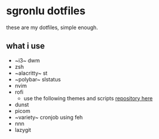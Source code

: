 # sgronlu dotfiles

these are my dotfiles, simple enough.
## what i use
- ~i3~ dwm
- zsh
- ~alacritty~ st
- ~polybar~ slstatus
- nvim
- rofi
  - use the following themes and scripts [repository here](https://github.com/adi1090x/rofi/tree/master) 
- dunst 
- picom
- ~variety~ cronjob using feh
- nnn
- lazygit
